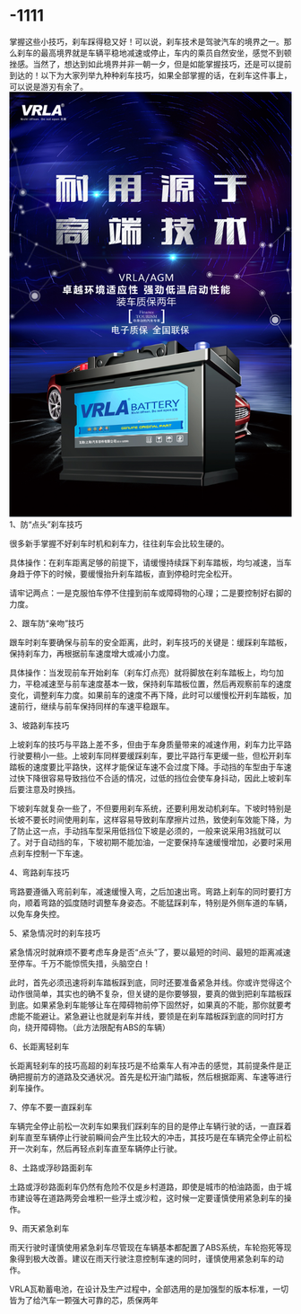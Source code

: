 # -1111
掌握这些小技巧，刹车踩得稳又好！
​​可以说，刹车技术是驾驶汽车的境界之一。那么刹车的最高境界就是车辆平稳地减速或停止，车内的乘员自然安坐，感觉不到顿挫感。当然了，想达到如此境界并非一朝一夕，但是如能掌握技巧，还是可以提前到达的！以下为大家列举九种种刹车技巧，如果全部掌握的话，在刹车这件事上，可以说是游刃有余了。
![pic1](./1.jpg)
1、防“点头”刹车技巧

很多新手掌握不好刹车时机和刹车力，往往刹车会比较生硬的。

具体操作：在刹车距离足够的前提下，请缓慢持续踩下刹车踏板，均匀减速，当车身趋于停下的时候，要缓慢抬升刹车踏板，直到停稳时完全松开。

请牢记两点：一是克服怕车停不住撞到前车或障碍物的心理；二是要控制好右脚的力度。

2、跟车防“亲吻”技巧

跟车时刹车要确保与前车的安全距离，此时，刹车技巧的关键是：缓踩刹车踏板，保持刹车力，再根据前车速度增大或减小力度。

具体操作：当发现前车开始刹车（刹车灯点亮）就将脚放在刹车踏板上，均匀加力，平稳减速至与前车速度基本一致，保持刹车踏板位置，然后再观察前车的速度变化，调整刹车力度。如果前车的速度不再下降，此时可以缓慢松开刹车踏板，加速前行，继续与前车保持同样的车速平稳跟车。

3、坡路刹车技巧

上坡刹车的技巧与平路上差不多，但由于车身质量带来的减速作用，刹车力比平路行驶要稍小一些。上坡刹车同样要缓踩刹车，要比平路行车更缓一些，但松开刹车踏板的速度要比平路快，这样才能保证车速不会过度下降。手动挡的车型由于车速过快下降很容易导致挡位不合适的情况，过低的挡位会使车身抖动，因此上坡刹车后要注意及时换挡。

下坡刹车就复杂一些了，不但要用刹车系统，还要利用发动机刹车。下坡时特别是长坡不要长时间使用刹车，这样容易导致刹车摩擦片过热，致使刹车效能下降，为了防止这一点，手动挡车型采用低挡位下坡是必须的，一般来说采用3挡就可以了。对于自动挡的车，下坡初期不能加油，一定要保持车速缓慢增加，必要时采用点刹车控制一下车速。

4、弯路刹车技巧

弯路要遵循入弯前刹车，减速缓慢入弯，之后加速出弯。弯路上刹车的同时要打方向，顺着弯路的弧度随时调整车身姿态。不能猛踩刹车，特别是外侧车道的车辆，以免车身失控。

5、紧急情况时的刹车技巧

紧急情况时就麻烦不要考虑车身是否“点头”了，要以最短的时间、最短的距离减速至停车。千万不能惊慌失措，头脑空白！

此时，首先必须迅速将刹车踏板踩到底，同时还要准备紧急并线。你或许觉得这个动作很简单，其实也的确不复杂，但关键的是你要够狠，要真的做到把刹车踏板踩到底。如果紧急刹车能够让车在障碍物前停下固然好，如果真的不能，那你就要考虑能不能避让。紧急避让也就是刹车并线，要领是在刹车踏板踩到底的同时打方向，绕开障碍物。（此方法限配有ABS的车辆）

6、长距离轻刹车

长距离轻刹车的技巧高超的刹车技巧是不给乘车人有冲击的感觉，其前提条件是正确把握前方的道路及交通状况。首先是松开油门踏板，然后根据距离、车速等进行刹车操作。

7、停车不要一直踩刹车

车辆完全停止前松一次刹车如果我们踩刹车的目的是停止车辆行驶的话，一直踩着刹车直至车辆停止行驶前瞬间会产生比较大的冲击，其技巧是在车辆完全停止前松开一次刹车，然后再轻点刹车直至车辆停止行驶。

8、土路或浮砂路面刹车

土路或浮砂路面刹车仍然有危险不仅是乡村道路，即使是城市的柏油路面，由于城市建设等在道路两旁会堆积一些浮土或沙粒，这时候一定要谨慎使用紧急刹车的操作。

9、雨天紧急刹车

雨天行驶时谨慎使用紧急刹车尽管现在车辆基本都配置了ABS系统，车轮抱死等现象得到极大改善。建议在雨天行驶注意控制车速的同时，谨慎使用紧急刹车的动作。

VRLA瓦勒蓄电池，在设计及生产过程中，全部选用的是加强型的版本标准，一切皆为了给汽车一颗强大可靠的芯，质保两年
